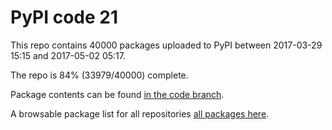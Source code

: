 # PyPI code 21

This repo contains 40000 packages uploaded to PyPI between 
2017-03-29 15:15 and 2017-05-02 05:17.

The repo is 84% (33979/40000) complete.

Package contents can be found [in the code branch](https://github.com/pypi-data/pypi-mirror-21/tree/code/packages).

A browsable package list for all repositories [all packages here](https://pypi-data.github.io/website/repositories/pypi-mirror-21).



